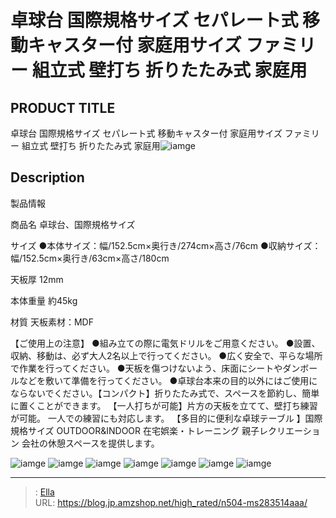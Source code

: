 # 卓球台 国際規格サイズ セパレート式 移動キャスター付 家庭用サイズ ファミリー 組立式 壁打ち 折りたたみ式 家庭用


## PRODUCT TITLE 

卓球台 国際規格サイズ セパレート式 移動キャスター付 家庭用サイズ ファミリー 組立式 壁打ち 折りたたみ式 家庭用![iamge](https://b2bfiles1.gigab2b.cn/image/wkseller/1157/MS283514/20210901_fecc34ccb351f819320f8c78c4d5d65f.jpg)

## Description

製品情報




商品名
卓球台、国際規格サイズ


サイズ
●本体サイズ：幅/152.5cm×奥行き/274cm×高さ/76cm
●収納サイズ：幅/152.5cm×奥行き/63cm×高さ/180cm


天板厚
12mm


本体重量
約45kg


材質
天板素材：MDF


【ご使用上の注意】
●組み立ての際に電気ドリルをご用意ください。 ●設置、収納、移動は、必ず大人2名以上で行ってください。 ●広く安全で、平らな場所で作業を行ってください。 ●天板を傷つけないよう、床面にシートやダンボールなどを敷いて準備を行ってください。 ●卓球台本来の目的以外にはご使用にならないでください。【コンパクト】折りたたみ式で、スペースを節約し、簡単に置くことができます。
【一人打ちが可能】片方の天板を立てて、壁打ち練習が可能。 一人での練習にも対応します。
【多目的に便利な卓球テーブル 】国際規格サイズ OUTDOOR&amp;INDOOR 在宅娯楽・トレーニング 親子レクリエーション 会社の休憩スペースを提供します。







![iamge](https://b2bfiles1.gigab2b.cn/image/wkseller/1157/MS283514/20210901_25fd9947665693cc8893c6b6525ab1f8.jpg)
![iamge](https://b2bfiles1.gigab2b.cn/image/wkseller/1157/MS283514/20210901_3fa92eabf1a7ea548ee26b38843a1796.jpg)
![iamge](https://b2bfiles1.gigab2b.cn/image/wkseller/1157/MS283514/20210901_40e3d86fe8554bb7c3094acbb61ec189.jpg)
![iamge](https://b2bfiles1.gigab2b.cn/image/wkseller/1157/MS283514/20210901_4418cfcfd280b1582d1626b77b6ea3d3.jpg)
![iamge](https://b2bfiles1.gigab2b.cn/image/wkseller/1157/MS283514/20210901_4d8bba3e179e31d4bb1e7d44f5240163.jpg)
![iamge](https://b2bfiles1.gigab2b.cn/image/wkseller/1157/MS283514/20210901_55e1ad75da7d3ddeaeae2f92e53329e3.jpg)
![iamge](https://b2bfiles1.gigab2b.cn/image/wkseller/1157/MS283514/20210901_7d5f003e5910de93ca8a239418d1c4f6.jpg)


---

> : [Ella](https://blog.jp.amzshop.net/)  
> URL: https://blog.jp.amzshop.net/high_rated/n504-ms283514aaa/  

